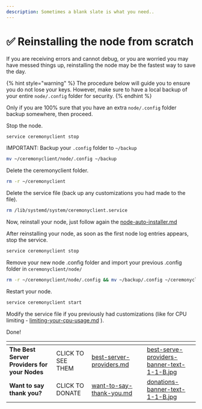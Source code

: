 ```yaml
---
description: Sometimes a blank slate is what you need..
---
```


# ✅ Reinstalling the node from scratch

If you are receiving errors and cannot debug, or you are worried you may have messed things up, reinstalling the node may be the fastest way to save the day.

{% hint style="warning" %}
The procedure below will guide you to ensure you do not lose your keys. However, make sure to have a local backup of your entire `node/.config` folder for security.
{% endhint %}

Only if you are 100% sure that you have an extra `node/.config` folder backup somewhere, then proceed.

Stop the node.

```bash
service ceremonyclient stop
```

IMPORTANT: Backup your `.config` folder to `~/backup`&#x20;

```bash
mv ~/ceremonyclient/node/.config ~/backup
```

Delete the ceremonyclient folder.

```bash
rm -r ~/ceremonyclient
```

Delete the service file (back up any customizations you had made to the file).

```bash
rm /lib/systemd/system/ceremonyclient.service
```

Now, reinstall your node, just follow again the [node-auto-installer.md](../node-auto-installer.md "mention")

After reinstalling your node, as soon as the first node log entries appears, stop the service.

```bash
service ceremonyclient stop
```

Remove your new node .config folder and import your previous .config folder in `ceremonyclient/node/`

```bash
rm -r ~/ceremonyclient/node/.config && mv ~/backup/.config ~/ceremonyclient/node/
```

Restart your node.

```bash
service ceremonyclient start
```

Modify the service file if you previously had customizations (like for CPU limiting - [limiting-your-cpu-usage.md](managing-your-system-resources/limiting-your-cpu-usage.md "mention") ).

Done!

<table data-card-size="large" data-column-title-hidden data-view="cards" data-full-width="false"><thead><tr><th></th><th></th><th data-hidden data-card-target data-type="content-ref"></th><th data-hidden></th><th data-hidden data-card-cover data-type="files"></th></tr></thead><tbody><tr><td><strong>The Best Server Providers for your Nodes</strong></td><td>CLICK TO SEE THEM</td><td><a href="../best-server-providers.md">best-server-providers.md</a></td><td></td><td><a href="../.gitbook/assets/best-serve-providers-banner-text-1-1-B.jpg">best-serve-providers-banner-text-1-1-B.jpg</a></td></tr><tr><td><strong>Want to say thank you?</strong></td><td>CLICK TO DONATE</td><td><a href="../want-to-say-thank-you.md">want-to-say-thank-you.md</a></td><td></td><td><a href="../.gitbook/assets/donations-banner-text-1-1-B.jpg">donations-banner-text-1-1-B.jpg</a></td></tr></tbody></table>
